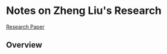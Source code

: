 # Notes on Zheng Liu's Research
[Research Paper](https://www.frbsf.org/economic-research/publications/economic-letter/2015/august/china-economic-growth-miracle-slowdown/)

## Overview


##
